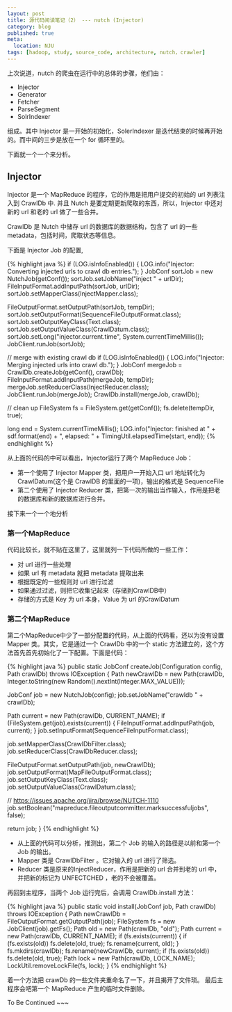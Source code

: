 ```yaml
---
layout: post
title: 源代码阅读笔记（2） --- nutch (Injector)
category: blog
published: true
meta:
  location: NJU 
tags: [hadoop, study, source_code, architecture, nutch，crawler]
---
```


上次说道，nutch 的爬虫在运行中的总体的步骤，他们由：

+   Injector
+   Generator
+   Fetcher
+   ParseSegment
+   SolrIndexer

组成。其中 Injector 是一开始的初始化，SolerIndexer 是迭代结束的时候再开始的。而中间的三步是放在一个 for 循环里的。

下面就一个一个来分析。


Injector
--------

Injector 是一个 MapReduce 的程序，它的作用是把用户提交的初始的 url 列表注入到 CrawlDb 中. 并且 Nutch 是要定期更新爬取的东西，所以，Injector 中还对新的 url 和老的 url 做了一些合并。

CrawlDb 是 Nutch 中储存 url 的数据库的数据结构，包含了 url 的一些 metadata，包括时间，爬取状态等信息。

下面是 Injector Job 的配置,

{% highlight java %}
if (LOG.isInfoEnabled()) {
  LOG.info("Injector: Converting injected urls to crawl db entries.");
}
JobConf sortJob = new NutchJob(getConf());
sortJob.setJobName("inject " + urlDir);
FileInputFormat.addInputPath(sortJob, urlDir);
sortJob.setMapperClass(InjectMapper.class);

FileOutputFormat.setOutputPath(sortJob, tempDir);
sortJob.setOutputFormat(SequenceFileOutputFormat.class);
sortJob.setOutputKeyClass(Text.class);
sortJob.setOutputValueClass(CrawlDatum.class);
sortJob.setLong("injector.current.time", System.currentTimeMillis());
JobClient.runJob(sortJob);

// merge with existing crawl db
if (LOG.isInfoEnabled()) {
  LOG.info("Injector: Merging injected urls into crawl db.");
}
JobConf mergeJob = CrawlDb.createJob(getConf(), crawlDb);
FileInputFormat.addInputPath(mergeJob, tempDir);
mergeJob.setReducerClass(InjectReducer.class);
JobClient.runJob(mergeJob);
CrawlDb.install(mergeJob, crawlDb);

// clean up
FileSystem fs = FileSystem.get(getConf());
fs.delete(tempDir, true);

long end = System.currentTimeMillis();
LOG.info("Injector: finished at " + sdf.format(end) + ", elapsed: " + TimingUtil.elapsedTime(start, end));
{% endhighlight %}

从上面的代码的中可以看出，Injector运行了两个 MapReduce Job：

+   第一个使用了 Injector Mapper 类，把用户一开始入口 url 地址转化为 CrawlDatum(这个是 CrawlDB 的里面的一项)，输出的格式是 SequenceFile
+   第二个使用了 Injector Reducer 类，把第一次的输出当作输入，作用是把老的数据库和新的数据库进行合并。

接下来一个一个地分析

### 第一个MapReduce

代码比较长，就不贴在这里了，这里就列一下代码所做的一些工作：

+   对 url 进行一些处理
+   如果 url 有 metadata 就把 metadata 提取出来
+   根据既定的一些规则对 url 进行过滤
+   如果通过过滤，则把它收集记起来（存储到CrawlDB中）
+   存储的方式是 Key 为 url 本身，Value 为 url 的CrawlDatum

### 第二个MapReduce

第二个MapReduce中少了一部分配置的代码，从上面的代码看，还以为没有设置 Mapper 类。其实，它是通过一个 CrawlDb 中的一个 static 方法建立的，这个方法首先首先初始化了一下配置。下面是代码：

{% highlight java %}
public static JobConf createJob(Configuration config, Path crawlDb) 
      throws IOException {
  Path newCrawlDb = new Path(crawlDb, 
                             Integer.toString(new Random().nextInt(Integer.MAX_VALUE)));

  JobConf job = new NutchJob(config);
  job.setJobName("crawldb " + crawlDb);

  Path current = new Path(crawlDb, CURRENT_NAME);
  if (FileSystem.get(job).exists(current)) {
    FileInputFormat.addInputPath(job, current);
  }
  job.setInputFormat(SequenceFileInputFormat.class);

  job.setMapperClass(CrawlDbFilter.class);
  job.setReducerClass(CrawlDbReducer.class);

  FileOutputFormat.setOutputPath(job, newCrawlDb);
  job.setOutputFormat(MapFileOutputFormat.class);
  job.setOutputKeyClass(Text.class);
  job.setOutputValueClass(CrawlDatum.class);

  // https://issues.apache.org/jira/browse/NUTCH-1110
  job.setBoolean("mapreduce.fileoutputcommitter.marksuccessfuljobs", false);

  return job;
}
{% endhighlight %}

+   从上面的代码可以分析，推测出，第二个 Job 的输入的路径是以前和第一个 Job 的输出。
+   Mapper 类是 CrawlDbFilter 。它对输入的 url 进行了筛选。
+   Reducer 类是原来的InjectReducer，作用是把新的 url 合并到老的 url 中，并把新的标记为 UNFECTCHED ，老的不会被覆盖。

再回到主程序，当两个 Job 运行完后，会调用 CrawlDb.install 方法：

{% highlight java %}
public static void install(JobConf job, Path crawlDb) throws IOException {
  Path newCrawlDb = FileOutputFormat.getOutputPath(job);
  FileSystem fs = new JobClient(job).getFs();
  Path old = new Path(crawlDb, "old");
  Path current = new Path(crawlDb, CURRENT_NAME);
  if (fs.exists(current)) {
    if (fs.exists(old)) fs.delete(old, true);
    fs.rename(current, old);
  }
  fs.mkdirs(crawlDb);
  fs.rename(newCrawlDb, current);
  if (fs.exists(old)) fs.delete(old, true);
  Path lock = new Path(crawlDb, LOCK_NAME);
  LockUtil.removeLockFile(fs, lock);
}
{% endhighlight %}

着一个方法把 crawDb 的一些文件夹重命名了一下，并且揭开了文件琐。
最后主程序会吧第一个 MapReduce 产生的临时文件删除。


To Be Continued ~~~

